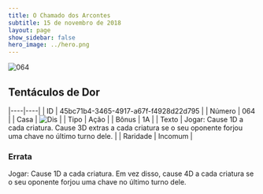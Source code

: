 ```yaml
---
title: O Chamado dos Arcontes
subtitle: 15 de novembro de 2018
layout: page
show_sidebar: false
hero_image: ../hero.png
---
```


![064](https://cdn.keyforgegame.com/media/card_front/pt/341_064_WCMG558RP6QV_pt.png)

## Tentáculos de Dor

|----|----|
| ID | 45bc71b4-3465-4917-a67f-f4928d22d795 |
| Número | 064 |
| Casa | ![Dis](https://archonarcana.com/images/thumb/e/e8/Dis.png/22px-Dis.png "Dis") |
| Tipo | Ação |
| Bônus | 1A |
| Texto | Jogar: Cause 1D a cada criatura. Cause 3D extras a cada criatura se  o seu oponente forjou uma chave  no último turno dele. |
| Raridade | Incomum |

### Errata

Jogar: Cause 1D a cada criatura. Em vez disso, cause 4D a cada criatura se o seu oponente forjou uma chave no último turno dele.

